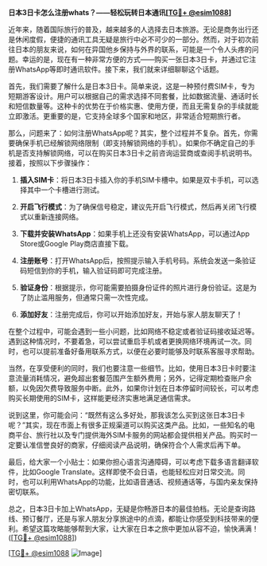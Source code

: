**日本3日卡怎么注册whats？——轻松玩转日本通讯[[TG💪+ @esim1088](https://t.me/s/esim1088)]**

近年来，随着国际旅行的普及，越来越多的人选择去日本旅游。无论是商务出行还是休闲度假，便捷的通讯工具无疑是旅行中必不可少的一部分。然而，对于初次前往日本的朋友来说，如何在异国他乡保持与外界的联系，可能是一个令人头疼的问题。幸运的是，现在有一种非常方便的方式——购买一张日本3日卡，并通过它注册WhatsApp等即时通讯软件。接下来，我们就来详细聊聊这个话题。

首先，我们需要了解什么是日本3日卡。简单来说，这是一种预付费SIM卡，专为短期游客设计。用户可以根据自己的需求选择不同套餐，比如数据流量、通话时长和短信数量等。这种卡的优势在于价格实惠、使用方便，而且无需复杂的手续就能立即激活。更重要的是，它支持全球多个国家和地区，非常适合短期旅行者。

那么，问题来了：如何注册WhatsApp呢？其实，整个过程并不复杂。首先，你需要确保手机已经解锁网络限制（即支持解锁网络的手机）。如果你不确定自己的手机是否支持解锁网络，可以在购买日本3日卡之前咨询运营商或查阅手机说明书。接着，按照以下步骤操作：

1. **插入SIM卡**：将日本3日卡插入你的手机SIM卡槽中。如果是双卡手机，可以选择其中一个卡槽进行测试。
   
2. **开启飞行模式**：为了确保信号稳定，建议先开启飞行模式，然后再关闭飞行模式以重新连接网络。

3. **下载并安装WhatsApp**：如果手机上还没有安装WhatsApp，可以通过App Store或Google Play商店直接下载。

4. **注册账号**：打开WhatsApp后，按照提示输入手机号码。系统会发送一条验证码短信到你的手机，输入验证码即可完成注册。

5. **验证身份**：根据提示，你可能需要拍摄身份证件的照片进行身份验证。这是为了防止滥用服务，但通常只需一次性完成。

6. **添加好友**：注册完成后，你可以开始添加好友，开始与家人朋友聊天了！

在整个过程中，可能会遇到一些小问题，比如网络不稳定或者验证码接收延迟等。遇到这种情况时，不要着急，可以尝试重启手机或者更换网络环境再试一次。同时，也可以提前准备好备用联系方式，以便在必要时能够及时联系客服寻求帮助。

当然，在享受便利的同时，我们也要注意一些细节。比如，使用日本3日卡时要注意流量消耗情况，避免超出套餐范围产生额外费用；另外，记得定期检查账户余额，以免因欠费导致服务中断。此外，如果你计划在日本停留时间较长，可以考虑购买长期使用的SIM卡，这样能更经济实惠地满足通信需求。

说到这里，你可能会问：“既然有这么多好处，那我该怎么买到这张日本3日卡呢？”其实，现在市面上有很多正规渠道可以购买这类产品。比如，一些知名的电商平台、旅行社以及专门提供海外SIM卡服务的网站都会提供相关产品。购买时一定要认准信誉良好的商家，仔细阅读产品说明，确保符合个人需求后再下单。

最后，给大家一个小贴士：如果你担心语言沟通障碍，可以考虑下载多语言翻译软件，比如Google Translate。这样即使不会日语，也能轻松应对日常交流。同时，也可以利用WhatsApp的功能，比如语音通话、视频通话等，与国内亲友保持密切联系。

总之，日本3日卡加上WhatsApp，无疑是你畅游日本的最佳拍档。无论是查询路线、预订餐厅，还是与家人朋友分享旅途中的点滴，都能让你感受到科技带来的便利。希望这篇攻略能够帮到大家，让大家在日本之旅中更加从容不迫，愉快满满！([[TG💪+ @esim1088](https://t.me/s/esim1088)])

[[TG💪+ @esim1088](https://t.me/s/esim1088) ![Image](https://i.postimg.cc/4NQfJmqS/Snipaste-2025-05-13-00-14-12.png)]